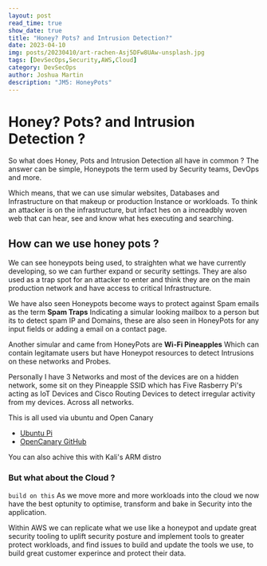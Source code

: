 ```yaml
---
layout: post
read_time: true
show_date: true
title: "Honey? Pots? and Intrusion Detection?"
date: 2023-04-10
img: posts/20230410/art-rachen-Asj5DFw8UAw-unsplash.jpg
tags: [DevSecOps,Security,AWS,Cloud]
category: DevSecOps
author: Joshua Martin
description: "JM5: HoneyPots"
---
```

  
# Honey? Pots? and Intrusion Detection ?

So what does Honey, Pots and Intrusion Detection all have in common ?
The answer can be simple, Honeypots the term used by Security teams, DevOps and more.

Which means, that we can use simular websites, Databases and Infrastructure on that makeup or production Instance or workloads.
To think an attacker is on the infrastructure, but infact hes on a increadbly woven web that can hear, see and know what hes executing and searching.

## How can we use honey pots ?

We can see honeypots being used, to straighten what we have currently developing, so we can further expand or security settings.
They are also used as a trap spot for an attacker to enter and think they are on the main production network and have access to critical Infrastructure. 

We have also seen Honeypots become ways to protect against Spam emails as the term **Spam Traps** Indicating a simular looking mailbox to a person but its to detect spam IP and Domains, these are also seen in HoneyPots for any input fields or adding a email on a contact page.

Another simular and came from HoneyPots are **Wi-Fi Pineapples** Which can contain legitamate users but have Honeypot resources to detect Intrusions on these networks and Probes.

Personally I have 3 Networks and most of the devices are on a hidden network, some sit on they Pineapple SSID which has Five Rasberry Pi's acting as IoT Devices and Cisco Routing Devices to detect irregular activity from my devices. Across all networks.

This is all used via ubuntu and Open Canary
- [Ubuntu Pi](https://ubuntu.com/download/raspberry-pi)
- [OpenCanary GitHub](https://github.com/thinkst/opencanary)

You can also achive this with Kali's ARM distro

### But what about the Cloud ? 
``build on this``
As we move more and more workloads into the cloud we now have the best optunity to optimise, transform and bake in Security into the application.

Within AWS we can replicate what we use like a honeypot and update great security tooling to uplift security posture and implement tools to greater protect workloads, and find issues to build and update the tools we use, to build great customer experince and protect their data.